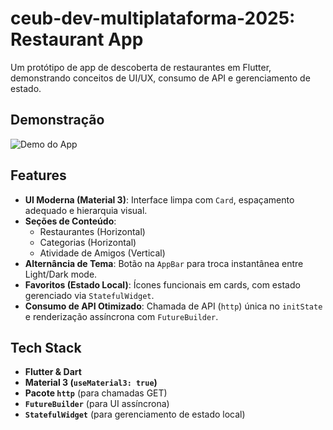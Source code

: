 # ceub-dev-multiplataforma-2025: Restaurant App

Um protótipo de app de descoberta de restaurantes em Flutter, demonstrando conceitos de UI/UX, consumo de API e gerenciamento de estado.

## Demonstração

![Demo do App](gif.gif)

## Features

* **UI Moderna (Material 3)**: Interface limpa com `Card`, espaçamento adequado e hierarquia visual.
* **Seções de Conteúdo**:
    * Restaurantes (Horizontal)
    * Categorias (Horizontal)
    * Atividade de Amigos (Vertical)
* **Alternância de Tema**: Botão na `AppBar` para troca instantânea entre Light/Dark mode.
* **Favoritos (Estado Local)**: Ícones funcionais em cards, com estado gerenciado via `StatefulWidget`.
* **Consumo de API Otimizado**: Chamada de API (`http`) única no `initState` e renderização assíncrona com `FutureBuilder`.

## Tech Stack

* **Flutter & Dart**
* **Material 3 (`useMaterial3: true`)**
* **Pacote `http`** (para chamadas GET)
* **`FutureBuilder`** (para UI assíncrona)
* **`StatefulWidget`** (para gerenciamento de estado local)